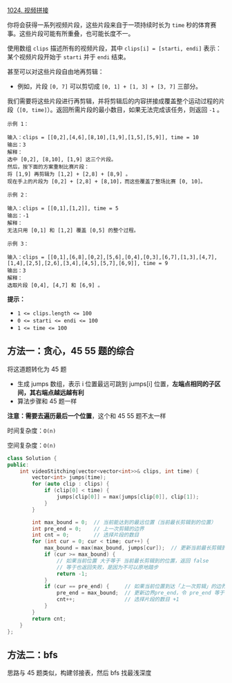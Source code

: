 [1024. 视频拼接](https://leetcode-cn.com/problems/video-stitching/)

你将会获得一系列视频片段，这些片段来自于一项持续时长为 `time` 秒的体育赛事。这些片段可能有所重叠，也可能长度不一。

使用数组 `clips` 描述所有的视频片段，其中 `clips[i] = [starti, endi]` 表示：某个视频片段开始于 `starti` 并于 `endi` 结束。

甚至可以对这些片段自由地再剪辑：

- 例如，片段 `[0, 7]` 可以剪切成 `[0, 1] + [1, 3] + [3, 7]` 三部分。

我们需要将这些片段进行再剪辑，并将剪辑后的内容拼接成覆盖整个运动过程的片段（`[0, time]`）。返回所需片段的最小数目，如果无法完成该任务，则返回 `-1` 。

```
示例 1：

输入：clips = [[0,2],[4,6],[8,10],[1,9],[1,5],[5,9]], time = 10
输出：3
解释：
选中 [0,2], [8,10], [1,9] 这三个片段。
然后，按下面的方案重制比赛片段：
将 [1,9] 再剪辑为 [1,2] + [2,8] + [8,9] 。
现在手上的片段为 [0,2] + [2,8] + [8,10]，而这些覆盖了整场比赛 [0, 10]。

示例 2：

输入：clips = [[0,1],[1,2]], time = 5
输出：-1
解释：
无法只用 [0,1] 和 [1,2] 覆盖 [0,5] 的整个过程。

示例 3：

输入：clips = [[0,1],[6,8],[0,2],[5,6],[0,4],[0,3],[6,7],[1,3],[4,7],[1,4],[2,5],[2,6],[3,4],[4,5],[5,7],[6,9]], time = 9
输出：3
解释： 
选取片段 [0,4], [4,7] 和 [6,9] 。

```

**提示：**

- `1 <= clips.length <= 100`
- `0 <= starti <= endi <= 100`
- `1 <= time <= 100`

## 方法一：贪心，45 55 题的综合

将这道题转化为 45 题

- 生成 jumps 数组，表示 i 位置最远可跳到 jumps[i] 位置，**左端点相同的子区间，其右端点越远越有利**
- 算法步骤和 45 题一样

**注意：需要去遍历最后一个位置**，这个和 45 55 题不太一样

时间复杂度：`O(n)`

空间复杂度：`O(n)`

```c++
class Solution {
public:
    int videoStitching(vector<vector<int>>& clips, int time) {
        vector<int> jumps(time);
        for (auto clip : clips) {
            if (clip[0] < time) {
                jumps[clip[0]] = max(jumps[clip[0]], clip[1]);
            }
        }

        int max_bound = 0;  // 当前能达到的最远位置（当前最长剪辑到的位置）
        int pre_end = 0;    // 上一次剪辑的边界
        int cnt = 0;        // 选择片段的数目
        for (int cur = 0; cur < time; cur++) {
            max_bound = max(max_bound, jumps[cur]);  // 更新当前最长剪辑到的位置
            if (cur >= max_bound) {
                // 如果当前位置 大于等于 当前最长剪辑到的位置，返回 false
                // 等于也返回失败，是因为不可以原地踏步
                return -1;
            }
            if (cur == pre_end) {     // 如果当前位置到达「上一次剪辑」的边界
                pre_end = max_bound;  // 更新边界pre_end，令 pre_end 等于新的最远边界max_bound
                cnt++;                // 选择片段的数目 +1
            }
        }
        return cnt;
    }
};
```

## 方法二：bfs

思路与 45 题类似，构建邻接表，然后 bfs 找最浅深度